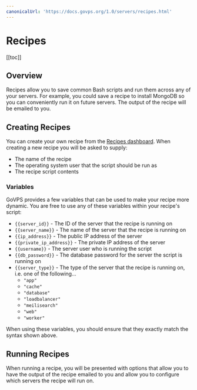 ```yaml
---
canonicalUrl: 'https://docs.govps.org/1.0/servers/recipes.html'
---
```

# Recipes

[[toc]]

## Overview

Recipes allow you to save common Bash scripts and run them across any of your servers. For example, you could save a recipe to install MongoDB so you can conveniently run it on future servers. The output of the recipe will be emailed to you.

## Creating Recipes

You can create your own recipe from the [Recipes dashboard](https://govps.org/recipes). When creating a new recipe you will be asked to supply:

- The name of the recipe
- The operating system user that the script should be run as
- The recipe script contents

### Variables

GoVPS provides a few variables that can be used to make your recipe more dynamic. You are free to use any of these variables within your recipe's script:

<div v-pre>

- `{{server_id}}` - The ID of the server that the recipe is running on
- `{{server_name}}` - The name of the server that the recipe is running on
- `{{ip_address}}` - The public IP address of the server
- `{{private_ip_address}}` - The private IP address of the server
- `{{username}}` - The server user who is running the script
- `{{db_password}}` - The database password for the server the script is running on
- `{{server_type}}` - The type of the server that the recipe is running on, i.e. one of the following...
  - `"app"`
  - `"cache"`
  - `"database"`
  - `"loadbalancer"`
  - `"meilisearch"`
  - `"web"`
  - `"worker"`

</div>

When using these variables, you should ensure that they exactly match the syntax shown above.

## Running Recipes

When running a recipe, you will be presented with options that allow you to have the output of the recipe emailed to you and allow you to configure which servers the recipe will run on.